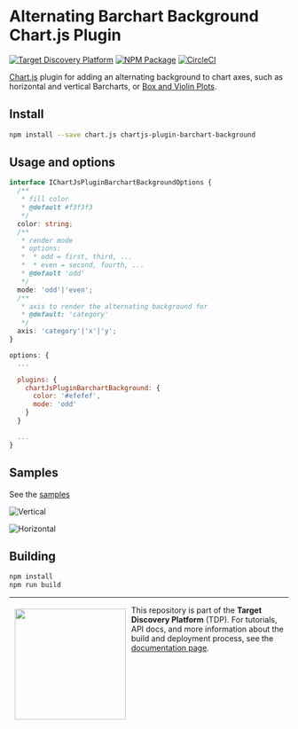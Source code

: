 # Alternating Barchart Background Chart.js Plugin
[![Target Discovery Platform][tdp-image]][tdp-url] [![NPM Package][npm-image]][npm-url] [![CircleCI][circleci-image]][circleci-url]

[Chart.js](http://www.chartjs.org/) plugin for adding an alternating background to chart axes, such as horizontal and vertical Barcharts, or [Box and Violin Plots](https://github.com/datavisyn/chartjs-chart-box-and-violin-plot).

## Install
```bash
npm install --save chart.js chartjs-plugin-barchart-background
```

## Usage and options

```typescript
interface IChartJsPluginBarchartBackgroundOptions {
  /**
   * fill color
   * @default #f3f3f3
   */
  color: string;
  /**
   * render mode
   * options:
   *  * odd = first, third, ...
   *  * even = second, fourth, ...
   * @default 'odd'
   */
  mode: 'odd'|'even';
  /**
   * axis to render the alternating background for
   * @default: 'category'
   */
  axis: 'category'|'x'|'y';
}
```

```javascript
options: {
  ...

  plugins: {
    chartJsPluginBarchartBackground: {
      color: '#efefef',
      mode: 'odd'
    }
  }

  ...
}
```

## Samples
See the [samples](https://github.com/datavisyn/chartjs-plugin-barchart-background/tree/master/samples)


![Vertical](https://user-images.githubusercontent.com/5220584/35855546-d94b2ee8-0b33-11e8-962f-47e7b0dca0ab.PNG)


![Horizontal](https://user-images.githubusercontent.com/5220584/35855562-eb4d7588-0b33-11e8-9386-d02ce56af1c7.PNG)

## Building

```sh
npm install
npm run build
```


 ***
<a href="https://www.datavisyn.io"><img src="https://www.datavisyn.io/img/logos/datavisyn-logo.png" align="left" width="200px" hspace="10" vspace="6"></a>
This repository is part of the **Target Discovery Platform** (TDP). For tutorials, API docs, and more information about the build and deployment process, see the [documentation page](https://wiki.datavisyn.io).


[tdp-image]: https://img.shields.io/badge/Target%20Discovery%20Platform-Library-violet.svg
[tdp-url]: http://datavisyn.io
[npm-image]: https://badge.fury.io/js/chartjs-plugin-barchart-background.svg
[npm-url]: https://npmjs.org/package/chartjs-plugin-barchart-background
[circleci-image]: https://circleci.com/gh/datavisyn/chartjs-plugin-barchart-background.svg?style=shield
[circleci-url]: https://circleci.com/gh/datavisyn/chartjs-plugin-barchart-background

